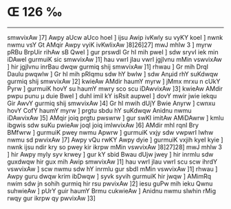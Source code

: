 # Œ 126 ‰
---
smwvixAw ]7] Awpy aUcw aUco hoeI ] ijsu Awip ivKwly su vyKY koeI ]
nwnk nwmu vsY Gt AMqir Awpy vyiK ivKwlixAw ]8]26]27] mwJ mhlw
3 ] myrw pRBu BrpUir rihAw sB QweI ] gur prswdI Gr hI mih pweI ]
sdw sryvI iek min iDAweI gurmuiK sic smwvixAw ]1] hau vwrI jIau
vwrI jgjIvnu mMin vswvixAw ] hir jgjIvnu inrBau dwqw gurmiq shij
smwvixAw ]1] rhwau ] Gr mih DrqI Daulu pwqwlw ] Gr hI mih pRIqmu
sdw hY bwlw ] sdw Anµid rhY suKdwqw gurmiq shij smwvixAw ]2]
kwieAw AMdir haumY myrw ] jMmx mrxu n cUkY Pyrw ] gurmuiK hovY su haumY
mwry sco scu iDAwvixAw ]3] kwieAw AMdir pwpu punu µ duie BweI ] duhI
imil kY isRsit aupweI ] dovY mwir jwie iekqu Gir AwvY gurmiq shij
smwvixAw ]4] Gr hI mwih dUjY Bwie Anyrw ] cwnxu hovY CofY haumY myrw ]
prgtu sbdu hY suKdwqw Anidnu nwmu iDAwvixAw ]5] AMqir joiq prgtu
pwswrw ] gur swKI imitAw AMiDAwrw ] kmlu ibgwis sdw suKu pwieAw joqI
joiq imlwvixAw ]6] AMdir mhl rqnI Bry BMfwrw ] gurmuiK pwey nwmu
Apwrw ] gurmuiK vxjy sdw vwpwrI lwhw nwmu sd pwvixAw ]7] Awpy vQu
rwKY Awpy dyie ] gurmuiK vxjih kyeI kyie ] nwnk ijsu ndir kry so pwey
kir ikrpw mMin vswvixAw ]8]27]28] mwJ mhlw 3 ] hir Awpy myly
syv krwey ] gur kY sbid Bwau dUjw jwey ] hir inrmlu sdw guxdwqw hir
gux mih Awip smwvixAw ]1] hau vwrI jIau vwrI scu scw ihrdY
vswvixAw ] scw nwmu sdw hY inrmlu gur sbdI mMin vswvixAw ]1]
rhwau ] Awpy guru dwqw krim ibDwqw ] syvk syvih gurmuiK hir jwqw ]
AMimRq nwim sdw jn sohih gurmiq hir rsu pwvixAw ]2] iesu guPw mih
ieku Qwnu suhwieAw ] pUrY guir haumY Brmu cukwieAw ] Anidnu nwmu
slwhin rMig rwqy gur ikrpw qy pwvixAw ]3]
####
